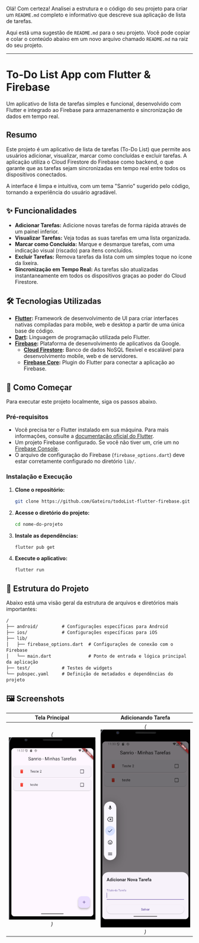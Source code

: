 Olá\! Com certeza\! Analisei a estrutura e o código do seu projeto para criar um `README.md` completo e informativo que descreve sua aplicação de lista de tarefas.

Aqui está uma sugestão de `README.md` para o seu projeto. Você pode copiar e colar o conteúdo abaixo em um novo arquivo chamado `README.md` na raiz do seu projeto.

-----

# To-Do List App com Flutter & Firebase

Um aplicativo de lista de tarefas simples e funcional, desenvolvido com Flutter e integrado ao Firebase para armazenamento e sincronização de dados em tempo real.

## Resumo

Este projeto é um aplicativo de lista de tarefas (To-Do List) que permite aos usuários adicionar, visualizar, marcar como concluídas e excluir tarefas. A aplicação utiliza o Cloud Firestore do Firebase como backend, o que garante que as tarefas sejam sincronizadas em tempo real entre todos os dispositivos conectados.

A interface é limpa e intuitiva, com um tema "Sanrio" sugerido pelo código, tornando a experiência do usuário agradável.

## ✨ Funcionalidades

  * **Adicionar Tarefas:** Adicione novas tarefas de forma rápida através de um painel inferior.
  * **Visualizar Tarefas:** Veja todas as suas tarefas em uma lista organizada.
  * **Marcar como Concluída:** Marque e desmarque tarefas, com uma indicação visual (riscado) para itens concluídos.
  * **Excluir Tarefas:** Remova tarefas da lista com um simples toque no ícone da lixeira.
  * **Sincronização em Tempo Real:** As tarefas são atualizadas instantaneamente em todos os dispositivos graças ao poder do Cloud Firestore.

## 🛠️ Tecnologias Utilizadas

  * **[Flutter](https://flutter.dev/):** Framework de desenvolvimento de UI para criar interfaces nativas compiladas para mobile, web e desktop a partir de uma única base de código.
  * **[Dart](https://dart.dev/):** Linguagem de programação utilizada pelo Flutter.
  * **[Firebase](https://firebase.google.com/):** Plataforma de desenvolvimento de aplicativos da Google.
      * **[Cloud Firestore](https://firebase.google.com/docs/firestore):** Banco de dados NoSQL flexível e escalável para desenvolvimento mobile, web e de servidores.
      * **[Firebase Core](https://firebase.google.com/docs/flutter/setup):** Plugin do Flutter para conectar a aplicação ao Firebase.

## 🚀 Como Começar

Para executar este projeto localmente, siga os passos abaixo.

### Pré-requisitos

  * Você precisa ter o Flutter instalado em sua máquina. Para mais informações, consulte a [documentação oficial do Flutter](https://flutter.dev/docs/get-started/install).
  * Um projeto Firebase configurado. Se você não tiver um, crie um no [Firebase Console](https://console.firebase.google.com/).
  * O arquivo de configuração do Firebase (`firebase_options.dart`) deve estar corretamente configurado no diretório `lib/`.

### Instalação e Execução

1.  **Clone o repositório:**
    ```bash
    git clone https://github.com/Gateiro/todoList-flutter-firebase.git
    ```
2.  **Acesse o diretório do projeto:**
    ```bash
    cd nome-do-projeto
    ```
3.  **Instale as dependências:**
    ```bash
    flutter pub get
    ```
4.  **Execute o aplicativo:**
    ```bash
    flutter run
    ```

## 📂 Estrutura do Projeto

Abaixo está uma visão geral da estrutura de arquivos e diretórios mais importantes:

```
/
├── android/         # Configurações específicas para Android
├── ios/             # Configurações específicas para iOS
├── lib/
│   ├── firebase_options.dart  # Configurações de conexão com o Firebase
│   └── main.dart              # Ponto de entrada e lógica principal da aplicação
├── test/            # Testes de widgets
└── pubspec.yaml     # Definição de metadados e dependências do projeto
```

## 🖼️ Screenshots

|       Tela Principal       |     Adicionando Tarefa      |
| :-------------------------:| :-------------------------: |
| *(![Tela Principal](image.png))* |*(![Adicionando Tarefa](image-1.png))* |

